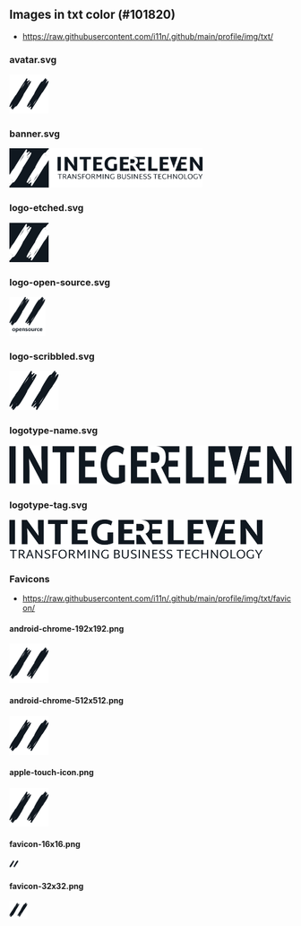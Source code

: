 ## Images in txt color (#101820)

* https://raw.githubusercontent.com/i11n/.github/main/profile/img/txt/

### avatar.svg

<img
  alt="integereleven logo in text color"
  height="70"
  src="avatar.svg"
/>

### banner.svg

<img
  alt="integereleven banner in text color"
  height="70"
  src="banner.svg"
/>

### logo-etched.svg

<img
  alt="integereleven etched logo in text color"
  height="70"
  src="logo-etched.svg"
/>

### logo-open-source.svg

<img
  alt="integereleven open source logo in text color"
  height="70"
  src="logo-open-source.svg"
/>

### logo-scribbled.svg

<img
  alt="integereleven scribbled logo in text color"
  height="70"
  src="logo-scribbled.svg"
/>

### logotype-name.svg

<img
  alt="integereleven name logotype in text color"
  height="70"
  src="logotype-name.svg"
/>

### logotype-tag.svg

<img
  alt="integereleven tagline logotype in text color"
  height="70"
  src="logotype-tag.svg"
/>

### Favicons 

* https://raw.githubusercontent.com/i11n/.github/main/profile/img/txt/favicon/

#### android-chrome-192x192.png

<img
  alt="integereleven android icon (192x192) in text color"
  height="70"
  src="./favicon/android-chrome-192x192.png"
/>

#### android-chrome-512x512.png

<img
  alt="integereleven android icon (512x512) in text color"
  height="70"
  src="./favicon/android-chrome-512x512.png"
/>

#### apple-touch-icon.png

<img
  alt="integereleven apple touch icon in text color"
  height="70"
  src="./favicon/apple-touch-icon.png"
/>

#### favicon-16x16.png

<img
  alt="integereleven favicon (16x16) in text color"
  height="16"
  src="./favicon/favicon-16x16.png"
/>

#### favicon-32x32.png

<img
  alt="integereleven favicon (32x32) in text color"
  height="32"
  src="./favicon/favicon-32x32.png"
/>
